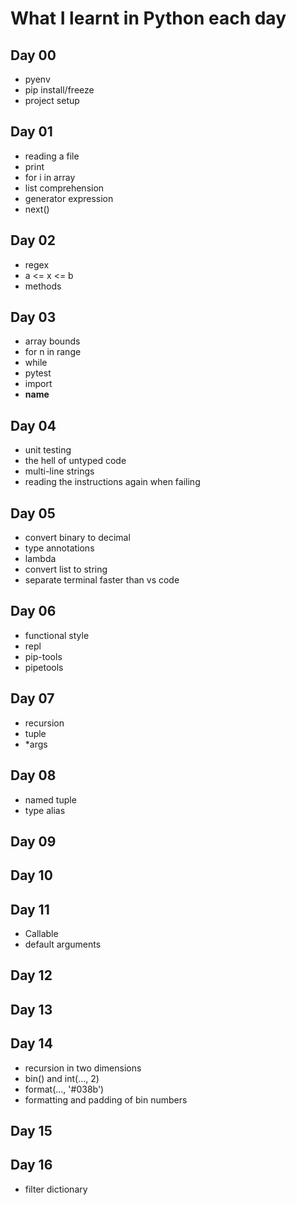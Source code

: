 # What I learnt in Python each day

## Day 00

- pyenv
- pip install/freeze
- project setup

## Day 01

- reading a file
- print
- for i in array
- list comprehension
- generator expression
- next()

## Day 02

- regex
- a <= x <= b
- methods

## Day 03

- array bounds
- for n in range
- while
- pytest
- import
- **name**

## Day 04

- unit testing
- the hell of untyped code
- multi-line strings
- reading the instructions again when failing

## Day 05

- convert binary to decimal
- type annotations
- lambda
- convert list to string
- separate terminal faster than vs code

## Day 06

- functional style
- repl
- pip-tools
- pipetools

## Day 07

- recursion
- tuple
- \*args

## Day 08

- named tuple
- type alias

## Day 09

## Day 10

## Day 11

- Callable
- default arguments

## Day 12

## Day 13

## Day 14

- recursion in two dimensions
- bin() and int(..., 2)
- format(..., '#038b')
- formatting and padding of bin numbers

## Day 15

## Day 16

- filter dictionary
